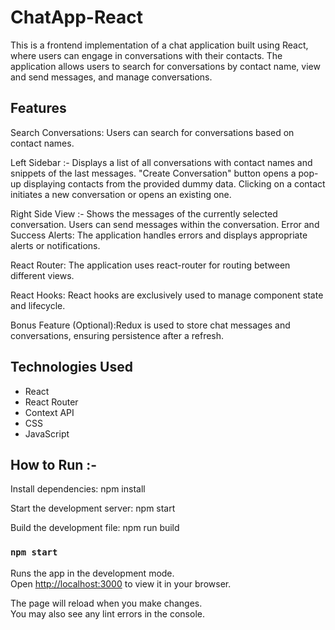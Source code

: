 # ChatApp-React

This is a frontend implementation of a chat application built using React, where users can engage in conversations with their contacts. The application allows users to search for conversations by contact name, view and send messages, and manage conversations.

## Features
Search Conversations: Users can search for conversations based on contact names.

Left Sidebar  :-
Displays a list of all conversations with contact names and snippets of the last messages.
"Create Conversation" button opens a pop-up displaying contacts from the provided dummy data.
Clicking on a contact initiates a new conversation or opens an existing one.

Right Side View :-
Shows the messages of the currently selected conversation.
Users can send messages within the conversation.
Error and Success Alerts: The application handles errors and displays appropriate alerts or notifications.

React Router: The application uses react-router for routing between different views.

React Hooks: React hooks are exclusively used to manage component state and lifecycle.

Bonus Feature (Optional):Redux is used to store chat messages and conversations, ensuring persistence after a refresh.

## Technologies Used
 - React
 - React Router
 - Context API
 - CSS
 - JavaScript


## How to Run :-
Install dependencies: npm install


Start the development server: npm start


Build the development file: npm run build


### `npm start`

Runs the app in the development mode.\
Open [http://localhost:3000](http://localhost:3000) to view it in your browser.

The page will reload when you make changes.\
You may also see any lint errors in the console.


